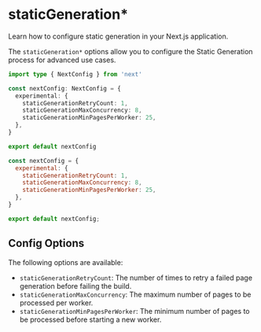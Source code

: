 # staticGeneration*

Learn how to configure static generation in your Next.js application.

The `staticGeneration*` options allow you to configure the Static Generation process for advanced use cases.

```ts
import type { NextConfig } from 'next'

const nextConfig: NextConfig = {
  experimental: {
    staticGenerationRetryCount: 1,
    staticGenerationMaxConcurrency: 8,
    staticGenerationMinPagesPerWorker: 25,
  },
}

export default nextConfig
```

```js
const nextConfig = {
  experimental: {
    staticGenerationRetryCount: 1,
    staticGenerationMaxConcurrency: 8,
    staticGenerationMinPagesPerWorker: 25,
  },
}

export default nextConfig;
```

## Config Options

The following options are available:

- `staticGenerationRetryCount`: The number of times to retry a failed page generation before failing the build.
- `staticGenerationMaxConcurrency`: The maximum number of pages to be processed per worker.
- `staticGenerationMinPagesPerWorker`: The minimum number of pages to be processed before starting a new worker.